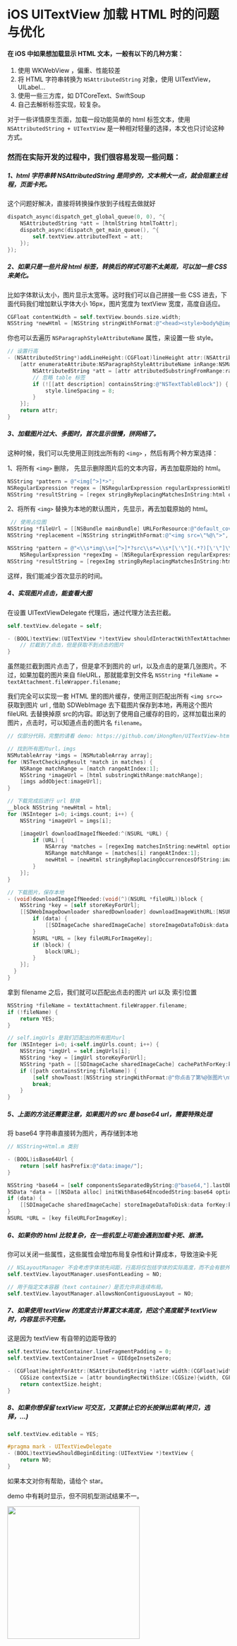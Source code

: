 # iOS UITextView 加载 HTML 时的问题与优化

#### 在 iOS 中如果想加载显示 HTML 文本，一般有以下的几种方案：

1. 使用 WKWebView ，偏重、性能较差
2. 将 HTML 字符串转换为 `NSAttributedString` 对象，使用 UITextView，UILabel...
3. 使用一些三方库，如 DTCoreText、SwiftSoup
4. 自己去解析标签实现，较复杂。  

对于一些详情原生页面，加载一段功能简单的 html 标签文本，使用  `NSAttributedString + UITextView` 是一种相对轻量的选择，本文也只讨论这种方式。

### 然而在实际开发的过程中，我们很容易发现一些问题：

##### 1、html 字符串转 NSAttributedString 是同步的，文本稍大一点，就会阻塞主线程，页面卡死。

这个问题好解决，直接将转换操作放到子线程去做就好

```objective-c
dispatch_async(dispatch_get_global_queue(0, 0), ^{
    NSAttributedString *att = [htmlString htmlToAttr];
    dispatch_async(dispatch_get_main_queue(), ^{
        self.textView.attributedText = att;
    });
});
```

##### 2、如果只是一些片段 html 标签，转换后的样式可能不太美观，可以加一些 CSS 来美化。

比如字体默认太小，图片显示太宽等。这时我们可以自己拼接一些 CSS 进去，下面代码我们增加默认字体大小 16px，图片宽度为 textView 宽度，高度自适应。

```objective-c
CGFloat contentWidth = self.textView.bounds.size.width;
NSString *newHtml = [NSString stringWithFormat:@"<head><style>body%@img{width:%f !important;height:auto}</head></style>%@",@"{font-size:16px;}",contentWidth,html];
```

你也可以去遍历 `NSParagraphStyleAttributeName` 属性，来设置一些 style。

```objective-c
// 设置行高
- (NSAttributedString*)addLineHeight:(CGFloat)lineHeight attr:(NSAttributedString*)attr {
    [attr enumerateAttribute:NSParagraphStyleAttributeName inRange:NSMakeRange(0, attr.length) options:(NSAttributedStringEnumerationLongestEffectiveRangeNotRequired) usingBlock:^(NSMutableParagraphStyle *style, NSRange range, BOOL * _Nonnull stop) {
        NSAttributedString *att = [attr attributedSubstringFromRange:range];
        // 忽略 table 标签
        if (![[att description] containsString:@"NSTextTableBlock"]) {
            style.lineSpacing = 8;
        }
    }];
    return attr;
}
```



##### 3、加载图片过大、多图时，首次显示很慢，拼网络了。

这种时候，我们可以先使用正则找出所有的 `<img>` ，然后有两个种方案选择：

1、将所有 `<img>` 删除， 先显示删除图片后的文本内容，再去加载原始的 html。

```objective-c
NSString *pattern = @"<img[^>]*>";
NSRegularExpression *regex = [NSRegularExpression regularExpressionWithPattern:pattern options:0 error:nil];
NSString *resultString = [regex stringByReplacingMatchesInString:html options:0 range:NSMakeRange(0, html.length) withTemplate:@""];
```

2、将所有 `<img>` 替换为本地的默认图片，先显示，再去加载原始的 html。

```objective-c
 // 使用占位图
NSString *fileUrl = [[NSBundle mainBundle] URLForResource:@"default_cover" withExtension:@"png"].absoluteString;
NSString *replacement =[NSString stringWithFormat:@"<img src=\"%@\">", fileUrl];

NSString *pattern = @"<\\s*img\\s+[^>]*?src\\s*=\\s*[\'\"](.*?)[\'\"]\\s*(alt=[\'\"](.*?)[\'\"])?[^>]*?\\/?\\s*>";
    NSRegularExpression *regexImg = [NSRegularExpression regularExpressionWithPattern:pattern options:NSRegularExpressionCaseInsensitive error:nil];
NSString *resultString = [regexImg stringByReplacingMatchesInString:html options:0 range:NSMakeRange(0, html.length) withTemplate:replacement];
```

这样，我们能减少首次显示的时间。

##### 4、实现图片点击，能查看大图

在设置 UITextViewDelegate 代理后，通过代理方法去拦截。

```objective-c
self.textView.delegate = self;

- (BOOL)textView:(UITextView *)textView shouldInteractWithTextAttachment:(NSTextAttachment *)textAttachment inRange:(NSRange)characterRange interaction:(UITextItemInteraction)interaction {
    // 拦截到了点击，但是获取不到点击的图片
}
```

虽然能拦截到图片点击了，但是拿不到图片的 url，以及点击的是第几张图片。不过，如果加载的图片来自 fileURL，那就能拿到文件名 `NSString *fileName = textAttachment.fileWrapper.filename;`

我们完全可以实现一套 HTML 里的图片缓存，使用正则匹配出所有 `<img src=>` 获取到图片 url , 借助 SDWebImage 去下载图片保存到本地，再用这个图片 fileURL 去替换掉原 src的内容。即达到了使用自己缓存的目的，这样加载出来的图片，点击时，可以知道点击的图片名 `filename`。

```objective-c
// 仅部分代码，完整的请看 demo: https://github.com/iHongRen/UITextView-html-demo

// 找到所有图片url，imgs 
NSMutableArray *imgs = [NSMutableArray array];
for (NSTextCheckingResult *match in matches) {
    NSRange matchRange = [match rangeAtIndex:1];
    NSString *imageUrl = [html substringWithRange:matchRange];
    [imgs addObject:imageUrl];
}

// 下载完成后进行 url 替换
__block NSString *newHtml = html;
for (NSInteger i=0; i<imgs.count; i++) {
    NSString *imageUrl = imgs[i];

    [imageUrl downloadImageIfNeeded:^(NSURL *URL) {
        if (URL) {
            NSArray *matches = [regexImg matchesInString:newHtml options:0 range:NSMakeRange(0, newHtml.length)];
            NSRange matchRange = [matches[i] rangeAtIndex:1];
            newHtml = [newHtml stringByReplacingOccurrencesOfString:imageUrl withString:URL.absoluteString options:NSCaseInsensitiveSearch range:matchRange];
        }
    }];
}

// 下载图片，保存本地
- (void)downloadImageIfNeeded:(void(^)(NSURL *fileURL))block {
  	NSString *key = [self storeKeyForUrl];
    [[SDWebImageDownloader sharedDownloader] downloadImageWithURL:[NSURL URLWithString:self] completed:^(UIImage * _Nullable image, NSData * _Nullable data, NSError * _Nullable error, BOOL finished) {
        if (data) {
            [[SDImageCache sharedImageCache] storeImageDataToDisk:data forKey:key];
        }
        NSURL *URL = [key fileURLForImageKey];
        if (block) {
            block(URL);
        }
    }];
  } 
}
```

拿到 filename 之后，我们就可以匹配出点击的图片 url 以及 索引位置

```objective-c
NSString *fileName = textAttachment.fileWrapper.filename;
if (!fileName) {
    return YES;
}

// self.imgUrls 是我们匹配出的所有图片url 
for (NSInteger i=0; i<self.imgUrls.count; i++) {
    NSString *imgUrl = self.imgUrls[i];
    NSString *key = [imgUrl storeKeyForUrl];
    NSString *path = [[SDImageCache sharedImageCache] cachePathForKey:key];
    if ([path containsString:fileName]) {
        [self showToast:[NSString stringWithFormat:@"你点击了第%@张图片\n%@",@(i),imgUrl]];
        break;
    }
}
```

##### 5、上面的方法还需要注意，如果图片的 src 是 base64 url，需要特殊处理

将 base64 字符串直接转为图片，再存储到本地

```objective-c
// NSString+Html.m 类别

- (BOOL)isBase64Url {
    return [self hasPrefix:@"data:image/"];
}

NSString *base64 = [self componentsSeparatedByString:@"base64,"].lastObject;
NSData *data = [[NSData alloc] initWithBase64EncodedString:base64 options:NSDataBase64DecodingIgnoreUnknownCharacters];
if (data) {
    [[SDImageCache sharedImageCache] storeImageDataToDisk:data forKey:key];
}
NSURL *URL = [key fileURLForImageKey];


```

##### 6、如果你的 html 比较复杂，在一些机型上可能会遇到加载卡死、崩溃。

你可以关闭一些属性，这些属性会增加布局复杂性和计算成本，导致渲染卡死

```objective-c
// NSLayoutManager 不会考虑字体领先间距，行高将仅包括字体的实际高度，而不会有额外的垂直间距
self.textView.layoutManager.usesFontLeading = NO;

// 用于指定文本容器（text container）是否允许非连续布局。
self.textView.layoutManager.allowsNonContiguousLayout = NO;

```

##### 7、如果使用 textView 的宽度去计算富文本高度，把这个高度赋予 textView 时，内容显示不完整。

这是因为 textView 有自带的边距导致的

```objective-c
self.textView.textContainer.lineFragmentPadding = 0;
self.textView.textContainerInset = UIEdgeInsetsZero;

- (CGFloat)heightForAttr:(NSAttributedString *)attr width:(CGFloat)width {
    CGSize contextSize = [attr boundingRectWithSize:(CGSize){width, CGFLOAT_MAX} options:NSStringDrawingUsesLineFragmentOrigin context:nil].size;
    return contextSize.height;
}

```

##### 8、如果你想保留 textView 可交互，又要禁止它的长按弹出菜单(拷贝，选择，...)

```objective-c
self.textView.editable = YES;

#pragma mark - UITextViewDelegate
- (BOOL)textViewShouldBeginEditing:(UITextView *)textView {
    return NO;
}

```



如果本文对你有帮助，请给个 star。

demo 中有耗时显示，但不同机型测试结果不一。

<img src="./screenshots/screenshot.png" width="300">